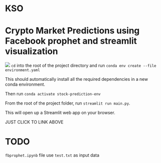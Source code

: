 # KSO
# Crypto Market Predictions using Facebook prophet and streamlit visualization
![](https://lycher2-kso-streamlit-main-eocqf9.streamlitapp.com/)
`cd` into the root of the project directory and run `conda env create --file environment.yaml`

This should automatically install all the required dependencies in a new conda environment.

Then run `conda activate stock-prediction-env`

From the root of the project folder, run `streamlit run main.py`.

This will open up a Streamlit web app on your browser.

JUST CLICK TO LINK ABOVE

# TODO
`fbprophet.ipynb` file use `test.txt` as input data
